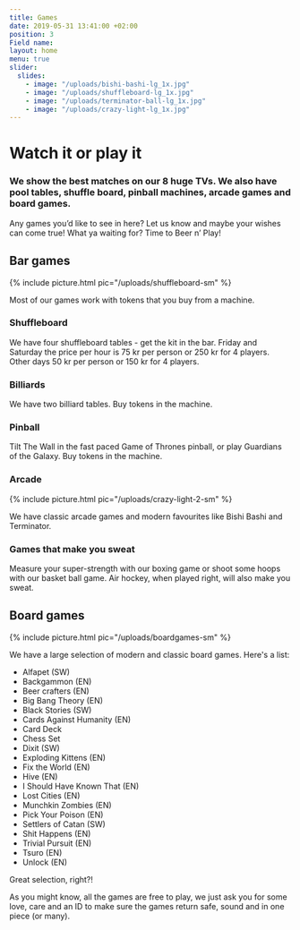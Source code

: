 ```yaml
---
title: Games
date: 2019-05-31 13:41:00 +02:00
position: 3
Field name:
layout: home
menu: true
slider:
  slides:
    - image: "/uploads/bishi-bashi-lg_1x.jpg"
    - image: "/uploads/shuffleboard-lg_1x.jpg"
    - image: "/uploads/terminator-ball-lg_1x.jpg"
    - image: "/uploads/crazy-light-lg_1x.jpg"
---
```


# Watch it or play it

### We show the best matches on our 8 huge TVs. We also have pool tables, shuffle board, pinball machines, arcade games and board games.

Any games you’d like to see in here? Let us know and maybe your wishes can come true! What ya waiting for? Time to Beer n’ Play!

<div class="games-menu" markdown="1">

<section markdown="1">

## Bar games

{% include picture.html pic="/uploads/shuffleboard-sm" %}

Most of our games work with tokens that you buy from a machine.

### Shuffleboard

We have four shuffleboard tables - get the kit in the bar. Friday and Saturday the price per hour is 75 kr per person or 250 kr for 4 players. Other days 50 kr per person or 150 kr for 4 players.

### Billiards

We have two billiard tables. Buy tokens in the machine.

### Pinball

Tilt The Wall in the fast paced Game of Thrones pinball, or play Guardians of the Galaxy. Buy tokens in the machine.

### Arcade

{% include picture.html pic="/uploads/crazy-light-2-sm" %}

We have classic arcade games and modern favourites like Bishi Bashi and Terminator.

### Games that make you sweat

Measure your super-strength with our boxing game or shoot some hoops with our basket ball game. Air hockey, when played right, will also make you sweat.

</section>

<section markdown="1">

## Board games

{% include picture.html pic="/uploads/boardgames-sm" %}

We have a large selection of modern and classic board games. Here's a list:

- Alfapet (SW)
- Backgammon (EN)
- Beer crafters (EN)
- Big Bang Theory (EN)
- Black Stories (SW)
- Cards Against Humanity (EN)
- Card Deck
- Chess Set
- Dixit (SW)
- Exploding Kittens (EN)
- Fix the World (EN)
- Hive (EN)
- I Should Have Known That (EN)
- Lost Cities (EN)
- Munchkin Zombies (EN)
- Pick Your Poison (EN)
- Settlers of Catan (SW)
- Shit Happens (EN)
- Trivial Pursuit (EN)
- Tsuro (EN)
- Unlock (EN)

Great selection, right?!

As you might know, all the games are free to play, we just ask you for some love, care and an ID to make sure the games return safe, sound and in one piece (or many).

</section>
